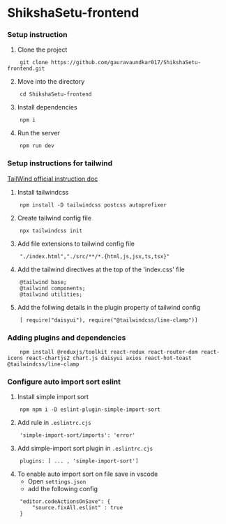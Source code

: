 # ShikshaSetu-frontend

### Setup instruction 

1. Clone the project
```
    git clone https://github.com/gauravaundkar017/ShikshaSetu-frontend.git
```
2. Move into the directory
```
    cd ShikshaSetu-frontend
```
3. Install dependencies 
```
    npm i
```

4. Run the server 
```
    npm run dev
```

### Setup instructions for tailwind

[TailWind official instruction doc](https://tailwindcss.com/docs/installation)
1. Install tailwindcss
```
    npm install -D tailwindcss postcss autoprefixer
```

2. Create tailwind config file
```
    npx tailwindcss init
```

3. Add file extensions to tailwind config file
```
    "./index.html","./src/**/*.{html,js,jsx,ts,tsx}"
```

4. Add the tailwind directives at the top of the 'index.css' file
```
    @tailwind base;
    @tailwind components;
    @tailwind utilities;
```
5. Add the follwing details in the plugin property of tailwind config
```
    [ require("daisyui"), require("@tailwindcss/line-clamp")]
```
### Adding plugins and dependencies
```
    npm install @reduxjs/toolkit react-redux react-router-dom react-icons react-chartjs2 chart.js daisyui axios react-hot-toast @tailwindcss/line-clamp
```

### Configure auto import sort eslint
1. Install simple import sort
```
    npm npm i -D eslint-plugin-simple-import-sort
```

2. Add rule in `.eslintrc.cjs` 
```
    'simple-import-sort/imports': 'error'
```

3. Add simple-import sort plugin in `.eslintrc.cjs`
```
    plugins: [ ... , 'simple-import-sort']
```

4. To enable auto import sort on file save in vscode
    - Open `settings.json`
    - add the following config
```
    "editor.codeActionsOnSave": {
        "source.fixAll.eslint" : true
    }
```